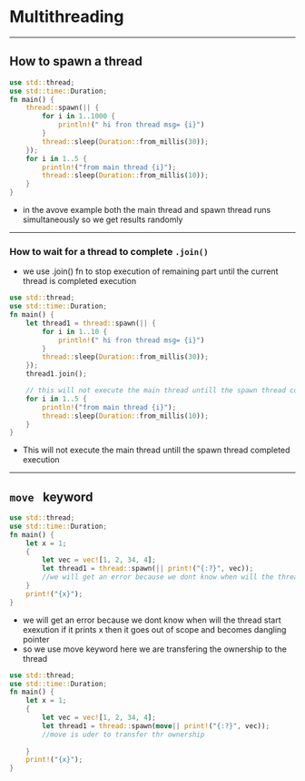 # Multithreading 
---
## How to spawn a thread 
```rust
use std::thread;
use std::time::Duration;
fn main() {
    thread::spawn(|| {
        for i in 1..1000 {
            println!(" hi fron thread msg= {i}")
        }
        thread::sleep(Duration::from_millis(30));
    });
    for i in 1..5 {
        println!("from main thread {i}");
        thread::sleep(Duration::from_millis(10));
    }
}
```
- in the avove example both the main thread and spawn thread runs simultaneously so we get results randomly 
---
### How to wait for a thread to complete `.join()`
- we use .join() fn to stop execution of remaining part until the current thread is completed execution 
```rust
use std::thread;
use std::time::Duration;
fn main() {
    let thread1 = thread::spawn(|| {
        for i in 1..10 {
            println!(" hi fron thread msg= {i}")
        }
        thread::sleep(Duration::from_millis(30));
    });
    thread1.join();

    // this will not execute the main thread untill the spawn thread completed execution 
    for i in 1..5 {
        println!("from main thread {i}");
        thread::sleep(Duration::from_millis(10));
    }
}

```
- This will not execute the main thread untill the spawn thread completed execution 
---
## `move ` keyword
```rust
use std::thread;
use std::time::Duration;
fn main() {
    let x = 1;
    {
        let vec = vec![1, 2, 34, 4];
        let thread1 = thread::spawn(|| print!("{:?}", vec));
        //we will get an error because we dont know when will the thread start exexution if it prints x then it goes out of scope and becomes dangling pointer 
    }
    print!("{x}");
}
```
- we will get an error because we dont know when will the thread start exexution if it prints x then it goes out of scope and becomes dangling pointer
- so we use move keyword here we are transfering the ownership to the thread 
```rust
use std::thread;
use std::time::Duration;
fn main() {
    let x = 1;
    {
        let vec = vec![1, 2, 34, 4];
        let thread1 = thread::spawn(move|| print!("{:?}", vec));
        //move is uder to transfer thr ownership
        
    }
    print!("{x}");
}
```
